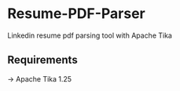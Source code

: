 # Resume-PDF-Parser
Linkedin resume pdf parsing tool with Apache Tika

<h2>Requirements</h2>
-> Apache Tika 1.25
